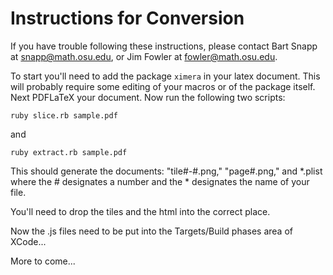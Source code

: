 Instructions for Conversion
===========================

If you have trouble following these instructions, please contact Bart Snapp at snapp@math.osu.edu, or Jim Fowler at fowler@math.osu.edu.

To start you'll need to add the package `ximera` in your latex document. This will probably require some editing of your macros or of the package itself. Next PDFLaTeX your document. Now run the following two scripts:

`ruby slice.rb sample.pdf`

and

`ruby extract.rb sample.pdf`

This should generate the documents: "tile#-#.png," "page#.png," and *.plist where the # designates a number and the * designates the name of your file. 

You'll need to drop the tiles and the html into the correct place.

Now the .js files need to be put into the Targets/Build phases area of XCode...

More to come...